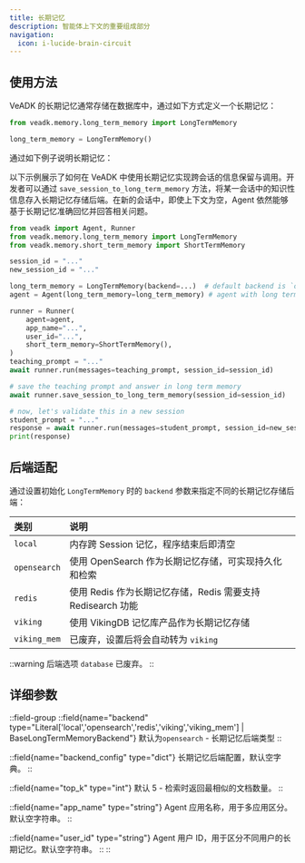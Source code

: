 ```yaml
---
title: 长期记忆
description: 智能体上下文的重要组成部分
navigation:
  icon: i-lucide-brain-circuit
---
```


## 使用方法

VeADK 的长期记忆通常存储在数据库中，通过如下方式定义一个长期记忆：

```python
from veadk.memory.long_term_memory import LongTermMemory

long_term_memory = LongTermMemory()
```

通过如下例子说明长期记忆：

以下示例展示了如何在 VeADK 中使用长期记忆实现跨会话的信息保留与调用。开发者可以通过 `save_session_to_long_term_memory` 方法，将某一会话中的知识性信息存入长期记忆存储后端。在新的会话中，即使上下文为空，Agent 依然能够基于长期记忆准确回忆并回答相关问题。

```python
from veadk import Agent, Runner
from veadk.memory.long_term_memory import LongTermMemory
from veadk.memory.short_term_memory import ShortTermMemory

session_id = "..."
new_session_id = "..."

long_term_memory = LongTermMemory(backend=...)  # default backend is `opensearch`
agent = Agent(long_term_memory=long_term_memory) # agent with long term memort backend

runner = Runner(
    agent=agent,
    app_name="...",
    user_id="...",
    short_term_memory=ShortTermMemory(),
)
teaching_prompt = "..."
await runner.run(messages=teaching_prompt, session_id=session_id)

# save the teaching prompt and answer in long term memory
await runner.save_session_to_long_term_memory(session_id=session_id)

# now, let's validate this in a new session
student_prompt = "..."
response = await runner.run(messages=student_prompt, session_id=new_session_id)
print(response)
```

## 后端适配

通过设置初始化 `LongTermMemory` 时的 `backend` 参数来指定不同的长期记忆存储后端：

| 类别 | 说明 |
| :- | :- |
| `local` | 内存跨 Session 记忆，程序结束后即清空 |
| `opensearch` | 使用 OpenSearch 作为长期记忆存储，可实现持久化和检索 |
| `redis` | 使用 Redis 作为长期记忆存储，Redis 需要支持 Redisearch 功能 |
| `viking` | 使用 VikingDB 记忆库产品作为长期记忆存储 |
| `viking_mem` | 已废弃，设置后将会自动转为 `viking` |

::warning
后端选项 `database` 已废弃。
::

## 详细参数

::field-group
  ::field{name="backend" type="Literal['local','opensearch','redis','viking','viking_mem'] | BaseLongTermMemoryBackend"}
  默认为`opensearch` - 长期记忆后端类型
  ::

  ::field{name="backend_config" type="dict"}
  长期记忆后端配置，默认空字典。
  ::

  ::field{name="top_k" type="int"}
  默认 5 - 检索时返回最相似的文档数量。
  ::

  ::field{name="app_name" type="string"}
  Agent 应用名称，用于多应用区分。默认空字符串。
  ::

  ::field{name="user_id" type="string"}
  Agent 用户 ID，用于区分不同用户的长期记忆。默认空字符串。
  ::
::
